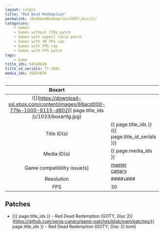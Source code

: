 ```yaml
---
layout: single
title: "Red Dead Redemption"
permalink: /RedDeadRedemption(GOTY,Disc2)/
categories:
    - Games
    - Games without 720p patch
    - Games with aspect ratio patch
    - Games with 30 FPS cap
    - Games with FPS cap
    - Games with FPS patch
tags:
    - Game
title_ids: 5454082B
title_id_serials: TT-2091
media_ids: 3EE87B76
---
```


| Boxart                      |                                                                                        |
| :----:                      | :-                                                                                     |
| ![](https://download-ssl.xbox.com/content/images/66acd000-77fe-1000-9115-d802{{ page.title_ids }}/1033/boxartlg.jpg) |
| Title ID(s)                 | {{ page.title_ids }} ({{ page.title_id_serials }})                                     |
| Media ID(s)                 | {{ page.media_ids }}                                                                   |
| Game compatibility issue(s) | [master](https://github.com/xenia-project/game-compatibility/issues/)<br>[canary](https://github.com/xenia-canary/game-compatibility/issues/) |
| Resolution                  | ####x###                                                                               |
| FPS                         | 30                                                                                     |

## Patches
* [{{ page.title_ids }} - Red Dead Redemption (GOTY, Disc 2)](https://github.com/xenia-canary/game-patches/blob/main/patches/{{ page.title_ids }} - Red Dead Redemption (GOTY, Disc 2).toml)

<!--This page was generated by a script. You can remove this comment once the page is verified to be free of mistakes.-->
